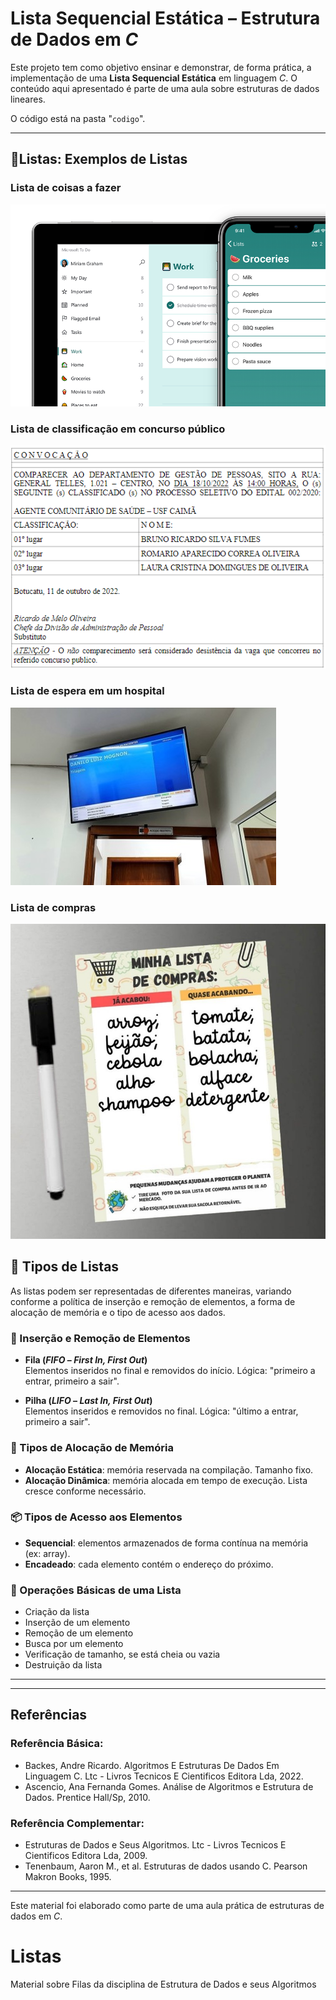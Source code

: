 # Lista Sequencial Estática – Estrutura de Dados em _C_

Este projeto tem como objetivo ensinar e demonstrar, de forma prática, a implementação de uma **Lista Sequencial Estática** em linguagem _C_. O conteúdo aqui apresentado é parte de uma aula sobre estruturas de dados lineares.

O código está na pasta "`codigo`".

---

## 📘Listas: Exemplos de  Listas

###  Lista de coisas a fazer

![Lista de coisas a fazer](imagens/image.png)

###  Lista de classificação em concurso público

![Lista de classificados em concurso público](imagens/Imagem1.png)

###  Lista de espera em um hospital

![Lista de espera em um hospital](imagens/Imagem2.jpg)

###  Lista de compras
![Lista de compras](imagens/Imagem3.jpg)

## 📘 Tipos de Listas

As listas podem ser representadas de diferentes maneiras, variando conforme a política de inserção e remoção de elementos, a forma de alocação de memória e o tipo de acesso aos dados.

### 🔁 Inserção e Remoção de Elementos

- **Fila (_FIFO_ – _First In, First Out_)**  
  Elementos inseridos no final e removidos do início. Lógica: "primeiro a entrar, primeiro a sair".

- **Pilha (_LIFO_ – _Last In, First Out_)**  
  Elementos inseridos e removidos no final. Lógica: "último a entrar, primeiro a sair".

### 🧠 Tipos de Alocação de Memória

- **Alocação Estática**: memória reservada na compilação. Tamanho fixo.
- **Alocação Dinâmica**: memória alocada em tempo de execução. Lista cresce conforme necessário.

### 📦 Tipos de Acesso aos Elementos

- **Sequencial**: elementos armazenados de forma contínua na memória (ex: array).
- **Encadeado**: cada elemento contém o endereço do próximo.

### 🔧 Operações Básicas de uma Lista

- Criação da lista  
- Inserção de um elemento  
- Remoção de um elemento  
- Busca por um elemento  
- Verificação de tamanho, se está cheia ou vazia  
- Destruição da lista

---
---

## Referências
### Referência Básica:
- Backes, Andre Ricardo. Algoritmos E Estruturas De Dados Em Linguagem C. Ltc - Livros Tecnicos E Cientificos Editora Lda, 2022.
- Ascencio, Ana Fernanda Gomes. Análise de Algoritmos e Estrutura de Dados. Prentice Hall/Sp, 2010.
### Referência Complementar:
- Estruturas de Dados e Seus Algoritmos. Ltc - Livros Tecnicos E Cientificos Editora Lda, 2009.
- Tenenbaum, Aaron M., et al. Estruturas de dados usando C. Pearson Makron Books, 1995.

---

Este material foi elaborado como parte de uma aula prática de estruturas de dados em _C_.

# Listas
Material sobre Filas da disciplina de Estrutura de Dados e seus Algoritmos
